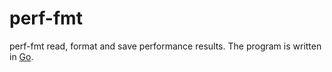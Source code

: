 # perf-fmt

perf-fmt read, format and save performance results.
The program is written in [Go](https://go.dev/).
